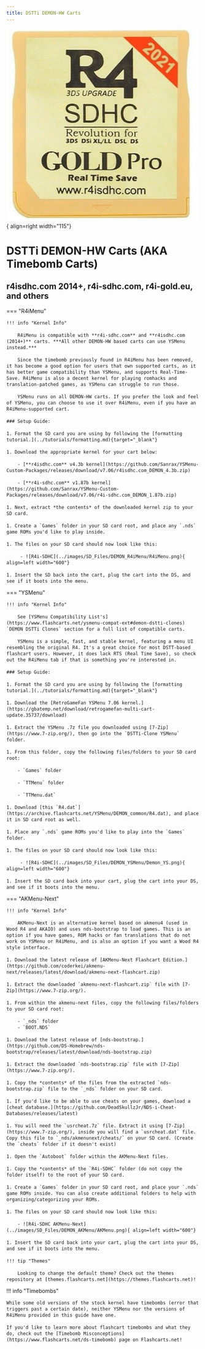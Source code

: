 ```yaml
---
title: DSTTi DEMON-HW Carts
---
```


![r4isdhc.com 2014+](../images/r4i-sdhc.jpg){ align=right width="115"}
# DSTTi DEMON-HW Carts (AKA Timebomb Carts)
## r4isdhc.com 2014+, r4i-sdhc.com, r4i-gold.eu, and others

=== "R4iMenu"

    !!! info "Kernel Info"

        R4iMenu is compatible with **r4i-sdhc.com** and **r4isdhc.com (2014+)** carts. ***All other DEMON-HW based carts can use YSMenu instead.***

        Since the timebomb previously found in R4iMenu has been removed, it has become a good option for users that own supported carts, as it has better game compatibility than YSMenu, and supports Real-Time-Save. R4iMenu is also a decent kernel for playing romhacks and translation-patched games, as YSMenu can struggle to run those.

        YSMenu runs on all DEMON-HW carts. If you prefer the look and feel of YSMenu, you can choose to use it over R4iMenu, even if you have an R4iMenu-supported cart.

    ### Setup Guide:

    1. Format the SD card you are using by following the [formatting tutorial.](../tutorials/formatting.md){target="_blank"}

    1. Download the appropriate kernel for your cart below:

        - [**r4isdhc.com** v4.3b kernel](https://github.com/Sanrax/YSMenu-Custom-Packages/releases/download/v7.06/r4isdhc.com_DEMON_4.3b.zip)

        - [**r4i-sdhc.com** v1.87b kernel](https://github.com/Sanrax/YSMenu-Custom-Packages/releases/download/v7.06/r4i-sdhc.com_DEMON_1.87b.zip)

    1. Next, extract *the contents* of the downloaded kernel zip to your SD card.

    1. Create a `Games` folder in your SD card root, and place any `.nds` game ROMs you'd like to play inside.

    1. The files on your SD card should now look like this:
    
         - ![R4i-SDHC](../images/SD_Files/DEMON_R4iMenu/R4iMenu.png){ align=left width="600"}

    1. Insert the SD back into the cart, plug the cart into the DS, and see if it boots into the menu.

=== "YSMenu"

    !!! info "Kernel Info"

        See [YSMenu Compatibility List's](https://www.flashcarts.net/ysmenu-compat-ext#demon-dstti-clones) `DEMON DSTTi Clones` section for a full list of compatible carts.

        YSMenu is a simple, fast, and stable kernel, featuring a menu UI resembling the original R4. It's a great choice for most DSTT-based flashcart users. However, it does lack RTS (Real Time Save), so check out the R4iMenu tab if that is something you're interested in.

    ### Setup Guide:

    1. Format the SD card you are using by following the [formatting tutorial.](../tutorials/formatting.md){target="_blank"}

    1. Download the [RetroGameFan YSMenu 7.06 kernel.](https://gbatemp.net/download/retrogamefan-multi-cart-update.35737/download)

    1. Extract the YSMenu .7z file you downloaded using [7-Zip](https://www.7-zip.org/), then go into the `DSTTi-Clone YSMenu` folder.

    1. From this folder, copy the following files/folders to your SD card root:

        - `Games` folder

        - `TTMenu` folder

        - `TTMenu.dat`

    1. Download [this `R4.dat`](https://archive.flashcarts.net/YSMenu/DEMON_common/R4.dat), and place it in SD card root as well.

    1. Place any `.nds` game ROMs you'd like to play into the `Games` folder.

    1. The files on your SD card should now look like this:
    
         - ![R4i-SDHC](../images/SD_Files/DEMON_YSMenu/Demon_YS.png){ align=left width="600"}

    1. Insert the SD card back into your cart, plug the cart into your DS, and see if it boots into the menu.

=== "AKMenu-Next"

    !!! info "Kernel Info"

        AKMenu-Next is an alternative kernel based on akmenu4 (used in Wood R4 and AKAIO) and uses nds-bootstrap to load games. This is an option if you have games, ROM hacks or fan translations that do not work on YSMenu or R4iMenu, and is also an option if you want a Wood R4 style interface.

    1. Download the latest release of [AKMenu-Next Flashcart Edition.](https://github.com/coderkei/akmenu-next/releases/latest/download/akmenu-next-flashcart.zip)

    1. Extract the downloaded `akmenu-next-flashcart.zip` file with [7-Zip](https://www.7-zip.org/).

    1. From within the akmenu-next files, copy the following files/folders to your SD card root:

        - `_nds` folder
        - `BOOT.NDS`

    1. Download the latest release of [nds-bootstrap.](https://github.com/DS-Homebrew/nds-bootstrap/releases/latest/download/nds-bootstrap.zip)

    1. Extract the downloaded `nds-bootstrap.zip` file with [7-Zip](https://www.7-zip.org/).

    1. Copy the *contents* of the files from the extracted `nds-bootstrap.zip` file to the `_nds` folder on your SD card.

    1. If you'd like to be able to use cheats on your games, download a [cheat database.](https://github.com/DeadSkullzJr/NDS-i-Cheat-Databases/releases/latest)
    
    1. You will need the `usrcheat.7z` file. Extract it using [7-Zip](https://www.7-zip.org/), inside you will find a `usrcheat.dat` file. Copy this file to `_nds/akmenunext/cheats/` on your SD card. (Create the `cheats` folder if it doesn't exist)

    1. Open the `Autoboot` folder within the AKMenu-Next files.
    
    1. Copy the *contents* of the `R4i-SDHC` folder (do not copy the folder itself) to the root of your SD card.

    1. Create a `Games` folder in your SD card root, and place your `.nds` game ROMs inside. You can also create additional folders to help with organizing/categorizing your ROMs.
    
    1. The files on your SD card should now look like this:
    
        - ![R4i-SDHC AKMenu-Next](../images/SD_Files/DEMON_AKMenu/AKMenu.png){ align=left width="600"}
    
    1. Insert the SD card back into your cart, plug the cart into your DS, and see if it boots into the menu.

    !!! tip "Themes"

        Looking to change the default theme? Check out the themes repository at [themes.flashcarts.net](https://themes.flashcarts.net)!

!!! info "Timebombs"

    While some old versions of the stock kernel have timebombs (error that triggers past a certain date), neither YSMenu nor the versions of R4iMenu provided in this guide have one.

    If you'd like to learn more about flashcart timebombs and what they do, check out the [Timebomb Misconceptions](https://www.flashcarts.net/ds-timebomb) page on Flashcarts.net!